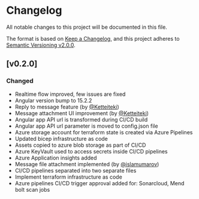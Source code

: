 # Changelog

All notable changes to this project will be documented in this file.

The format is based on [Keep a Changelog](https://keepachangelog.com/en/1.0.0/),
and this project adheres to [Semantic Versioning v2.0.0](https://semver.org/spec/v2.0.0.html).

## [v0.2.0]

### Changed

- Realtime flow improved, few issues are fixed
- Angular version bump to 15.2.2
- Reply to message feature (by [@Ketteiteki](https://github.com/Ketteiteki))
- Message attachment UI improvement (by [@Ketteiteki](https://github.com/Ketteiteki))
- Angular app API url is transformed during CI/CD build
- Angular app API url parameter is moved to config.json file
- Azure storage account for terraform state is created via Azure Pipelines
- Updated bicep infrastructure as code
- Assets copied to azure blob storage as part of CI/CD
- Azure KeyVault used to access secrets inside CI/CD pipelines
- Azure Application insights added
- Message file attachment implemented
  (by [@islamumarov](https://github.com/MangoInstantMessenger/MangoMessengerAPI/pull/354))
- CI/CD pipelines separated into two separate files
- Implement terraform infrastructure as code
- Azure pipelines CI/CD trigger approval added for: Sonarcloud, Mend bolt scan jobs